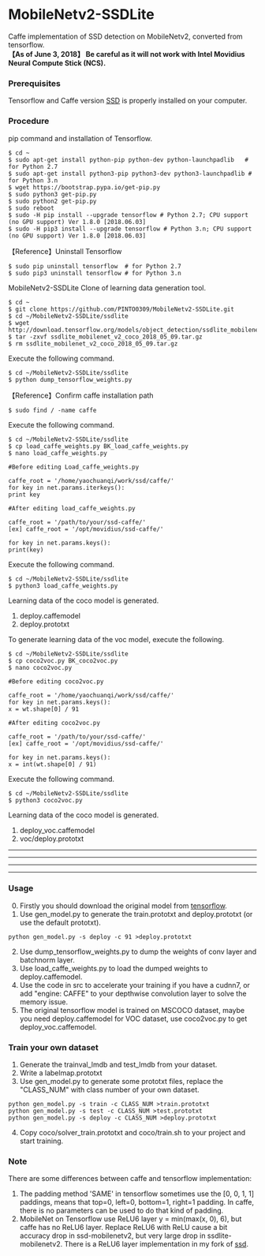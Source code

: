 # MobileNetv2-SSDLite
Caffe implementation of SSD detection on MobileNetv2, converted from tensorflow.<br>
**【As of June 3, 2018】 Be careful as it will not work with Intel Movidius Neural Compute Stick (NCS).**

### Prerequisites
Tensorflow and Caffe version [SSD](https://github.com/weiliu89/caffe) is properly installed on your computer.

### Procedure

pip command and installation of Tensorflow.

```
$ cd ~
$ sudo apt-get install python-pip python-dev python-launchpadlib   # for Python 2.7
$ sudo apt-get install python3-pip python3-dev python3-launchpadlib # for Python 3.n
$ wget https://bootstrap.pypa.io/get-pip.py
$ sudo python3 get-pip.py
$ sudo python2 get-pip.py
$ sudo reboot
$ sudo -H pip install --upgrade tensorflow # Python 2.7; CPU support (no GPU support) Ver 1.8.0 [2018.06.03]
$ sudo -H pip3 install --upgrade tensorflow # Python 3.n; CPU support (no GPU support) Ver 1.8.0 [2018.06.03]
```

【Reference】Uninstall Tensorflow

```
$ sudo pip uninstall tensorflow  # for Python 2.7
$ sudo pip3 uninstall tensorflow # for Python 3.n
```

MobileNetv2-SSDLite Clone of learning data generation tool.

```
$ cd ~
$ git clone https://github.com/PINTO0309/MobileNetv2-SSDLite.git
$ cd ~/MobileNetv2-SSDLite/ssdlite
$ wget http://download.tensorflow.org/models/object_detection/ssdlite_mobilenet_v2_coco_2018_05_09.tar.gz
$ tar -zxvf ssdlite_mobilenet_v2_coco_2018_05_09.tar.gz
$ rm ssdlite_mobilenet_v2_coco_2018_05_09.tar.gz
```

Execute the following command.

```
$ cd ~/MobileNetv2-SSDLite/ssdlite
$ python dump_tensorflow_weights.py
```

【Reference】Confirm caffe installation path

```
$ sudo find / -name caffe
```

Execute the following command.

```
$ cd ~/MobileNetv2-SSDLite/ssdlite
$ cp load_caffe_weights.py BK_load_caffe_weights.py
$ nano load_caffe_weights.py
```

```
#Before editing Load_caffe_weights.py

caffe_root = '/home/yaochuanqi/work/ssd/caffe/'
for key in net.params.iterkeys():
print key
```

```
#After editing load_caffe_weights.py

caffe_root = '/path/to/your/ssd-caffe/'
[ex] caffe_root = '/opt/movidius/ssd-caffe/'

for key in net.params.keys():
print(key)
```

Execute the following command.

```
$ cd ~/MobileNetv2-SSDLite/ssdlite
$ python3 load_caffe_weights.py
```

Learning data of the coco model is generated.<br>
1. deploy.caffemodel
2. deploy.prototxt


To generate learning data of the voc model, execute the following.

```
$ cd ~/MobileNetv2-SSDLite/ssdlite
$ cp coco2voc.py BK_coco2voc.py
$ nano coco2voc.py
```

```
#Before editing coco2voc.py

caffe_root = '/home/yaochuanqi/work/ssd/caffe/'
for key in net.params.keys():
x = wt.shape[0] / 91
```

```
#After editing coco2voc.py

caffe_root = '/path/to/your/ssd-caffe/'
[ex] caffe_root = '/opt/movidius/ssd-caffe/'

for key in net.params.keys():
x = int(wt.shape[0] / 91)
```

Execute the following command.

```shell
$ cd ~/MobileNetv2-SSDLite/ssdlite
$ python3 coco2voc.py
```

Learning data of the coco model is generated.
1. deploy_voc.caffemodel
2. voc/deploy.prototxt

<hr>
<hr>
<hr>
<hr>

### Usage
0. Firstly you should download the original model from [tensorflow](https://github.com/tensorflow/models/blob/master/research/object_detection/g3doc/detection_model_zoo.md).
1. Use gen_model.py to generate the train.prototxt and deploy.prototxt (or use the default prototxt).
```
python gen_model.py -s deploy -c 91 >deploy.prototxt
```
2. Use dump_tensorflow_weights.py to dump the weights of conv layer and batchnorm layer.
3. Use load_caffe_weights.py to load the dumped weights to deploy.caffemodel.
4. Use the code in src to accelerate your training if you have a cudnn7, or add "engine: CAFFE" to your depthwise convolution layer to solve the memory issue.
5. The original tensorflow model is trained on MSCOCO dataset, maybe you need deploy.caffemodel for VOC dataset, use coco2voc.py to get deploy_voc.caffemodel.

### Train your own dataset
1. Generate the trainval_lmdb and test_lmdb from your dataset.
2. Write a labelmap.prototxt
3. Use gen_model.py to generate some prototxt files, replace the "CLASS_NUM" with class number of your own dataset.
```
python gen_model.py -s train -c CLASS_NUM >train.prototxt
python gen_model.py -s test -c CLASS_NUM >test.prototxt
python gen_model.py -s deploy -c CLASS_NUM >deploy.prototxt
```
4. Copy coco/solver_train.prototxt and coco/train.sh to your project and start training.

### Note
There are some differences between caffe and tensorflow implementation:
1. The padding method 'SAME' in tensorflow sometimes use the [0, 0, 1, 1] paddings, means that top=0, left=0, bottom=1, right=1 padding. In caffe, there is no parameters can be used to do that kind of padding.
2. MobileNet on Tensorflow use ReLU6 layer y = min(max(x, 0), 6), but caffe has no ReLU6 layer. Replace ReLU6 with ReLU cause a bit accuracy drop in ssd-mobilenetv2, but very large drop in ssdlite-mobilenetv2. There is a ReLU6 layer implementation in my fork of [ssd](https://github.com/chuanqi305/ssd).


